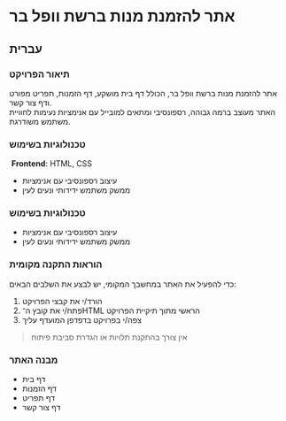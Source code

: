 # **אתר להזמנת מנות ברשת וופל בר**

## עברית

### תיאור הפרויקט
אתר להזמנת מנות ברשת וופל בר, הכולל דף בית מושקע, דף הזמנות, תפריט מפורט ודף צור קשר.  
האתר מעוצב ברמה גבוהה, רספונסיבי ומתאים למובייל עם אנימציות נעימות לחוויית משתמש משודרגת.


###  טכנולוגיות בשימוש
  **Frontend**: HTML, CSS
- עיצוב רספונסיבי עם אנימציות  
- ממשק משתמש ידידותי ונעים לעין

### טכנולוגיות בשימוש
- עיצוב רספונסיבי עם אנימציות  
- ממשק משתמש ידידותי ונעים לעין

### הוראות התקנה מקומית
כדי להפעיל את האתר במחשבך המקומי, יש לבצע את השלבים הבאים:

1. הורד/י את קבצי הפרויקט  
2. פתח/י את קובץ ה־HTML הראשי מתוך תיקיית הפרויקט  
3. צפה/י בפרויקט בדפדפן המועדף עליך  

> אין צורך בהתקנת תלויות או הגדרת סביבת פיתוח

### מבנה האתר
- דף בית  
- דף הזמנות  
- דף תפריט  
- דף צור קשר
